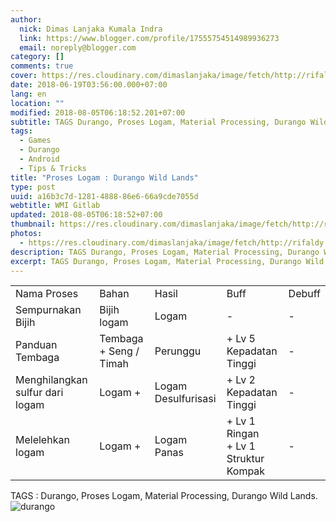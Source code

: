 ```yaml
---
author:
  nick: Dimas Lanjaka Kumala Indra
  link: https://www.blogger.com/profile/17555754514989936273
  email: noreply@blogger.com
category: []
comments: true
cover: https://res.cloudinary.com/dimaslanjaka/image/fetch/http://rifaldy.com/wp-content/uploads/2018/05/durango.png
date: 2018-06-19T03:56:00.000+07:00
lang: en
location: ""
modified: 2018-08-05T06:18:52.201+07:00
subtitle: TAGS Durango, Proses Logam, Material Processing, Durango Wild Lands.
tags:
  - Games
  - Durango
  - Android
  - Tips & Tricks
title: "Proses Logam : Durango Wild Lands"
type: post
uuid: a16b3c7d-1281-4888-86e6-66a9cde7055d
webtitle: WMI Gitlab
updated: 2018-08-05T06:18:52+07:00
thumbnail: https://res.cloudinary.com/dimaslanjaka/image/fetch/http://rifaldy.com/wp-content/uploads/2018/05/durango.png
photos:
  - https://res.cloudinary.com/dimaslanjaka/image/fetch/http://rifaldy.com/wp-content/uploads/2018/05/durango.png
description: TAGS Durango, Proses Logam, Material Processing, Durango Wild Lands.
excerpt: TAGS Durango, Proses Logam, Material Processing, Durango Wild Lands.
---
```


<table>  <tbody><tr><td>Nama Proses</td><td>Bahan</td><td>Hasil</td><td>Buff</td><td>Debuff</td></tr>    <tr>      <td>Sempurnakan Bijih       </td>      <td>Bijih logam       </td>      <td>Logam       </td>      <td>-       </td>      <td>-       </td>    </tr>    <tr>      <td>Panduan Tembaga       </td>      <td>Tembaga + Seng / Timah       </td>      <td>Perunggu       </td>      <td>+ Lv 5 Kepadatan Tinggi       </td>      <td>-       </td>    </tr>    <tr>      <td>Menghilangkan sulfur dari logam       </td>      <td>Logam +       </td>      <td>Logam Desulfurisasi       </td>      <td>+ Lv 2 Kepadatan Tinggi       </td>      <td>-       </td>    </tr>    <tr>      <td>Melelehkan logam       </td>      <td>Logam +       </td>      <td>Logam Panas       </td>      <td>        + Lv 1 Ringan         <br> + Lv 1 Struktur Kompak       </td><td>-</td>    </tr>  </tbody></table><div>TAGS : Durango, Proses Logam, Material Processing, Durango Wild Lands. </div><img src="https://res.cloudinary.com/dimaslanjaka/image/fetch/http://rifaldy.com/wp-content/uploads/2018/05/durango.png" title="durango" alt="durango">